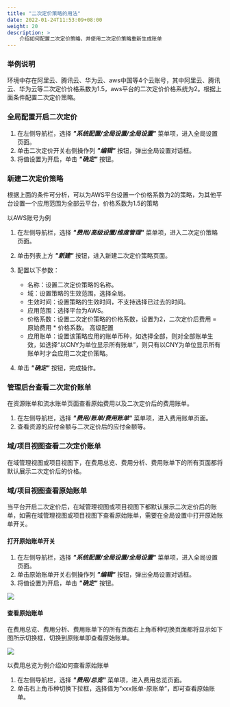 ```yaml
---
title: "二次定价策略的用法"
date: 2022-01-24T11:53:09+08:00
weight: 20
description: >
    介绍如何配置二次定价策略，并使用二次定价策略重新生成账单
---
```


### 举例说明

环境中存在阿里云、腾讯云、华为云、aws中国等4个云账号，其中阿里云、腾讯云、华为云等二次定价价格系数为1.5，aws平台的二次定价价格系统为2。根据上面条件配置二次定价策略。


### 全局配置开启二次定价

1. 在左侧导航栏，选择 **_"系统配置/全局设置/全局设置"_** 菜单项，进入全局设置页面。
2. 单击二次定价开关右侧操作列 **_"编辑"_** 按钮，弹出全局设置对话框。
3. 将值设置为开启，单击 **_"确定"_** 按钮。

### 新建二次定价策略

根据上面的条件可分析，可以为AWS平台设置一个价格系数为2的策略，为其他平台设置一个应用范围为全部云平台，价格系数为1.5的策略

以AWS账号为例

1. 在左侧导航栏，选择 **_"费用/高级设置/维度管理"_** 菜单项，进入二次定价策略页面。
2. 单击列表上方 **_"新建"_** 按钮，进入新建二次定价策略页面。
3. 配置以下参数：
    - 名称：设置二次定价策略的名称。
    - 域：设置策略的生效范围，选择全局。
    - 生效时间：设置策略的生效时间，不支持选择已过去的时间。
    - 应用范围：选择平台为AWS。
    - 价格系数：设置二次定价策略的价格系数，设置为2，二次定价后费用 = 原始费用 * 价格系数。
   高级配置
    - 应用账单：设置该策略应用的账单币种，如选择全部，则对全部账单生效，如选择“以CNY为单位显示所有账单”，则只有以CNY为单位显示所有账单时才会应用二次定价策略。

4. 单击 **_"确定"_** 按钮，完成操作。

### 管理后台查看二次定价账单

在资源账单和流水账单页面查看原始费用以及二次定价后的费用账单。

1. 在左侧导航栏，选择 **_"费用/账单/费用账单"_** 菜单项，进入费用账单页面。
2. 查看资源的应付金额与二次定价后的应付金额等。

### 域/项目视图查看二次定价账单

在域管理视图或项目视图下，在费用总览、费用分析、费用账单下的所有页面都将默认展示二次定价后的价格。

### 域/项目视图查看原始账单

当平台开启二次定价后，在域管理视图或项目视图下都默认展示二次定价后的账单，如需在域管理视图或项目视图下查看原始账单，需要在全局设置中打开原始账单开关。

#### 打开原始账单开关

1. 在左侧导航栏，选择 **_"系统配置/全局设置/全局设置"_** 菜单项，进入全局设置页面。
2. 单击原始账单开关右侧操作列 **_"编辑"_** 按钮，弹出全局设置对话框。
3. 将值设置为开启，单击 **_"确定"_** 按钮。

![](../../images/originconfig.png)

#### 查看原始账单

在费用总览、费用分析、费用账单下的所有页面右上角币种切换页面都将显示如下图所示切换框，切换到原账单即查看原始账单。

![](../../../images/origin.png)

以费用总览为例介绍如何查看原始账单

1. 在左侧导航栏，选择 **_"费用/总览"_** 菜单项，进入费用总览页面。
2. 单击右上角币种切换下拉框，选择值为“xxx账单-原账单”，即可查看原始账单。

